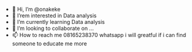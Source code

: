 - 👋 Hi, I’m @onakeke
- 👀 I’rem interested in Data analysis
- 🌱 I’m currently learning Data analysis
- 💞️ I’m looking to collaborate on ...
- 📫 How to reach me 08165238370 whatsapp
 i will greatful if i can find someone to educate me more
